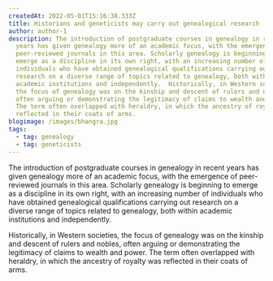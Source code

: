 ```yaml
---
createdAt: 2022-05-01T15:16:38.333Z
title: Historians and geneticists may carry out genealogical research
author: author-1
description: The introduction of postgraduate courses in genealogy in recent
  years has given genealogy more of an academic focus, with the emergence of
  peer-reviewed journals in this area. Scholarly genealogy is beginning to
  emerge as a discipline in its own right, with an increasing number of
  individuals who have obtained genealogical qualifications carrying out
  research on a diverse range of topics related to genealogy, both within
  academic institutions and independently.  Historically, in Western societies,
  the focus of genealogy was on the kinship and descent of rulers and nobles,
  often arguing or demonstrating the legitimacy of claims to wealth and power.
  The term often overlapped with heraldry, in which the ancestry of royalty was
  reflected in their coats of arms.
blogimage: /images/bhangra.jpg
tags:
  - tag: genealogy
  - tag: geneticists
---
```


<p>The introduction of postgraduate courses in genealogy in recent years has given genealogy more of an academic focus, with the emergence of peer-reviewed journals in this area. Scholarly genealogy is beginning to emerge as a discipline in its own right, with an increasing number of individuals who have obtained genealogical qualifications carrying out research on a diverse range of topics related to genealogy, both within academic institutions and independently.</p>

<p>Historically, in Western societies, the focus of genealogy was on the kinship and descent of rulers and nobles, often arguing or demonstrating the legitimacy of claims to wealth and power. The term often overlapped with heraldry, in which the ancestry of royalty was reflected in their coats of arms.</p>
